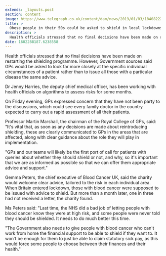 ```yaml
--- 
extends: _layouts.post 
section: content 
image: https://www.telegraph.co.uk/content/dam/news/2019/01/03/184082221_PA_X-ray-examintations-cancer-study_trans_NvBQzQNjv4Bq7SJAa_hR_RpkG4jbglHedhxPG09IrwcnRwZh2_kiyvQ.jpg?impolicy=logo-overlay 
title: > 
  Obese people in their 50s could be asked to shield in local lockdowns 
description: > 
  Health officials stressed that no final decisions have been made on restarting the shielding programme.Dr Jenny Harries, the deputy chief medical officer, has been working with health officials on algorithms to assess risks for some months.Gemma Peters, the chief executive of Blood Cancer UK, said the charity would welcome clear advice, tailored to the risk in each individual area.When Britain entered lockdown, those with blood cancer were supposed to be issued with advice to shield."The Government also needs to give people with blood cancer who can't work from home the financial support to be able to shield if they want to. 
date: 1602288187.6238558 
--- 
```

Health officials stressed that no final decisions have been made on restarting the shielding programme. However, Government sources said GPs would be asked to look far more closely at the specific individual circumstances of a patient rather than to issue all those with a particular disease the same advice.

Dr Jenny Harries, the deputy chief medical officer, has been working with health officials on algorithms to assess risks for some months.

On Friday evening, GPs expressed concern that they have not been party to the discussions, which could see every family doctor in the country expected to carry out a rapid assessment of all their patients.

Professor Martin Marshall, the chairman of the Royal College of GPs, said: "It's vital that, as soon as any decisions are made about reintroducing shielding, these are clearly communicated to GPs in the areas that are affected, along with clear guidance about the role they will play in implementation.

"GPs and our teams will likely be the first port of call for patients with queries about whether they should shield or not, and why, so it's important that we are as informed as possible so that we can offer them appropriate advice and support."

Gemma Peters, the chief executive of Blood Cancer UK, said the charity would welcome clear advice, tailored to the risk in each individual area. When Britain entered lockdown, those with blood cancer were supposed to be issued with advice to shield. But more than a month later, one in three had not received a letter, the charity found.

Ms Peters said: "Last time, the NHS did a bad job of letting people with blood cancer know they were at high risk, and some people were never told they should be shielded. It needs to do much better this time.

"The Government also needs to give people with blood cancer who can't work from home the financial support to be able to shield if they want to. It won’t be enough for them to just be able to claim statutory sick pay, as this would force some people to choose between their finances and their health."
